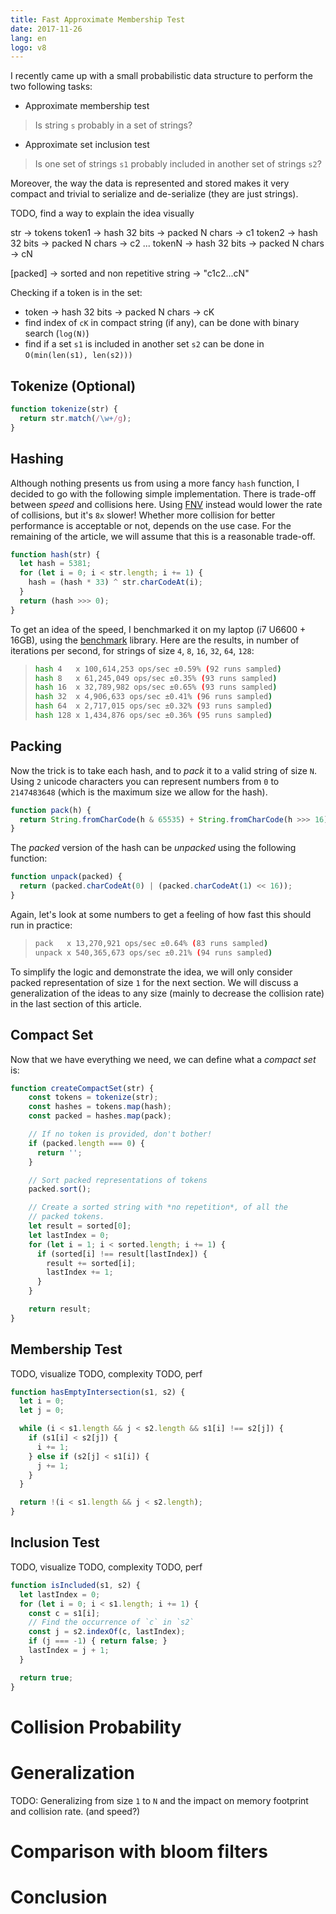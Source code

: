 ```yaml
---
title: Fast Approximate Membership Test
date: 2017-11-26
lang: en
logo: v8
---
```


I recently came up with a small probabilistic data structure to perform the two
following tasks:

* Approximate membership test

> Is string `s` probably in a set of strings?

* Approximate set inclusion test

> Is one set of strings `s1` probably included in another set of strings `s2`?

Moreover, the way the data is represented and stored makes it very
compact and trivial to serialize and de-serialize (they are just
strings).

TODO, find a way to explain the idea visually

str -> tokens
token1 -> hash 32 bits -> packed N chars -> c1
token2 -> hash 32 bits -> packed N chars -> c2
...
tokenN -> hash 32 bits -> packed N chars -> cN

[packed] -> sorted and non repetitive string -> "c1c2...cN"

Checking if a token is in the set:

* token -> hash 32 bits -> packed N chars -> cK
* find index of `cK` in compact string (if any), can be done with binary search
  (`log(N)`)
* find if a set `s1` is included in another set `s2` can be done in
  `O(min(len(s1), len(s2)))`

## Tokenize (Optional)

```javascript
function tokenize(str) {
  return str.match(/\w+/g);
}
```

## Hashing

Although nothing presents us from using a more fancy `hash` function, I decided
to go with the following simple implementation. There is trade-off between
*speed* and collisions here. Using [FNV](https://web.archive.org/web/20131112133856/http://isthe.com/chongo/tech/comp/fnv/)
instead would lower the rate of collisions, but it's `8x` slower! Whether more
collision for better performance is acceptable or not, depends on the use case.
For the remaining of the article, we will assume that this is a reasonable
trade-off.

```javascript
function hash(str) {
  let hash = 5381;
  for (let i = 0; i < str.length; i += 1) {
    hash = (hash * 33) ^ str.charCodeAt(i);
  }
  return (hash >>> 0);
}
```

To get an idea of the speed, I benchmarked it on my laptop (i7 U6600 + 16GB),
using the [benchmark](https://www.npmjs.com/package/benchmark) library. Here
are the results, in number of iterations per second, for strings of size
`4`, `8`, `16`, `32`, `64`, `128`:

> ```sh
> hash 4   x 100,614,253 ops/sec ±0.59% (92 runs sampled)
> hash 8   x 61,245,049 ops/sec ±0.35% (93 runs sampled)
> hash 16  x 32,789,982 ops/sec ±0.65% (93 runs sampled)
> hash 32  x 4,906,633 ops/sec ±0.41% (96 runs sampled)
> hash 64  x 2,717,015 ops/sec ±0.32% (93 runs sampled)
> hash 128 x 1,434,876 ops/sec ±0.36% (95 runs sampled)
> ```


## Packing

Now the trick is to take each hash, and to *pack* it to a valid string
of size `N`. Using `2` unicode characters you can represent numbers from
`0` to `2147483648` (which is the maximum size we allow for the hash).

```javascript
function pack(h) {
  return String.fromCharCode(h & 65535) + String.fromCharCode(h >>> 16);
}
```

The *packed* version of the hash can be *unpacked* using the following function:

```javascript
function unpack(packed) {
  return (packed.charCodeAt(0) | (packed.charCodeAt(1) << 16));
}
```

Again, let's look at some numbers to get a feeling of how fast this should run
in practice:

> ```sh
> pack   x 13,270,921 ops/sec ±0.64% (83 runs sampled)
> unpack x 540,365,673 ops/sec ±0.21% (94 runs sampled)
> ```

To simplify the logic and demonstrate the idea, we will only consider packed
representation of size `1` for the next section. We will discuss a
generalization of the ideas to any size (mainly to decrease the collision rate)
in the last section of this article.

## Compact Set

Now that we have everything we need, we can define what a *compact set* is:

```javascript
function createCompactSet(str) {
    const tokens = tokenize(str);
    const hashes = tokens.map(hash);
    const packed = hashes.map(pack);

    // If no token is provided, don't bother!
    if (packed.length === 0) {
      return '';
    }

    // Sort packed representations of tokens
    packed.sort();

    // Create a sorted string with *no repetition*, of all the
    // packed tokens.
    let result = sorted[0];
    let lastIndex = 0;
    for (let i = 1; i < sorted.length; i += 1) {
      if (sorted[i] !== result[lastIndex]) {
        result += sorted[i];
        lastIndex += 1;
      }
    }

    return result;
}
```

## Membership Test

TODO, visualize
TODO, complexity
TODO, perf

```javascript
function hasEmptyIntersection(s1, s2) {
  let i = 0;
  let j = 0;

  while (i < s1.length && j < s2.length && s1[i] !== s2[j]) {
    if (s1[i] < s2[j]) {
      i += 1;
    } else if (s2[j] < s1[i]) {
      j += 1;
    }
  }

  return !(i < s1.length && j < s2.length);
}
```

## Inclusion Test

TODO, visualize
TODO, complexity
TODO, perf

```javascript
function isIncluded(s1, s2) {
  let lastIndex = 0;
  for (let i = 0; i < s1.length; i += 1) {
    const c = s1[i];
    // Find the occurrence of `c` in `s2`
    const j = s2.indexOf(c, lastIndex);
    if (j === -1) { return false; }
    lastIndex = j + 1;
  }

  return true;
}
```

# Collision Probability

# Generalization

TODO: Generalizing from size `1` to `N` and the impact on memory footprint and
collision rate. (and speed?)

# Comparison with bloom filters

# Conclusion
